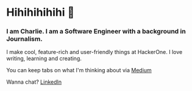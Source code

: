 # Hihihihihihi 👋 

### I am Charlie. I am a Software Engineer with a background in Journalism. 

I make cool, feature-rich and user-friendly things at HackerOne. I love writing, learning and creating. 

You can keep tabs on what I'm thinking about via [Medium](https://medium.com/@charliekroon)

Wanna chat? [LinkedIn](https://www.linkedin.com/in/charliekroon/)   


<!--
**charliekroon/charliekroon** is a ✨ _special_ ✨ repository because its `README.md` (this file) appears on your GitHub profile.

Here are some ideas to get you started:

- 🔭 I’m currently working on ...
- 🌱 I’m currently learning ...
- 👯 I’m looking to collaborate on ...
- 🤔 I’m looking for help with ...
- 💬 Ask me about ...
- 📫 How to reach me: ...
- 😄 Pronouns: ...
- ⚡ Fun fact: ...
-->
